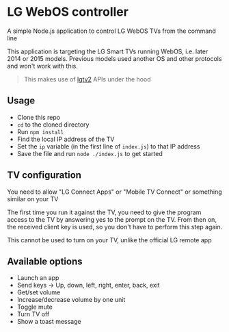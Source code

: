 # LG WebOS controller

A simple Node.js application to control LG WebOS TVs from the command line

This application is targeting the LG Smart TVs running WebOS, i.e. later 2014 or 2015 models. Previous models used another OS and other protocols and won't work with this.

> This makes use of [lgtv2](https://github.com/hobbyquaker/lgtv2) APIs under the hood

## Usage

- Clone this repo
- `cd` to the cloned directory
- Run `npm install`
- Find the local IP address of the TV
- Set the `ip` variable (in the first line of `index.js`) to that IP address
- Save the file and run `node ./index.js` to get started

## TV configuration

You need to allow "LG Connect Apps" or "Mobile TV Connect" or something similar on your TV

The first time you run it against the TV, you need to give the program access to the TV by answering yes to the prompt on the TV. From then on, the received client key is used, so you don't have to perform this step again.

This cannot be used to turn on your TV, unlike the official LG remote app

## Available options

- Launch an app
- Send keys -> Up, down, left, right, enter, back, exit
- Get/set volume
- Increase/decrease volume by one unit
- Toggle mute
- Turn TV off
- Show a toast message

